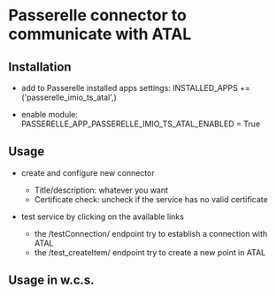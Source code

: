 Passerelle connector to communicate with ATAL
================================================

Installation
------------

 - add to Passerelle installed apps settings:
   INSTALLED_APPS += ('passerelle_imio_ts_atal',)

 - enable module:
   PASSERELLE_APP_PASSERELLE_IMIO_TS_ATAL_ENABLED = True


Usage
-----

 - create and configure new connector
   - Title/description: whatever you want
   - Certificate check: uncheck if the service has no valid certificate

 - test service by clicking on the available links
   - the /testConnection/ endpoint try to establish a connection with ATAL
   - the /test_createItem/ endpoint try to create a new point in ATAL



Usage in w.c.s.
---------------

